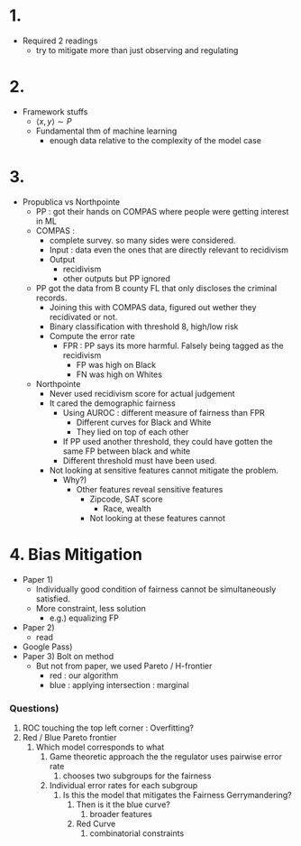 # 1.
- Required 2 readings
  - try to mitigate more than just observing and regulating


# 2.
- Framework stuffs
  - $`\langle x, y\rangle\sim P`$
  - Fundamental thm of machine learning
    - enough data relative to the complexity of the model case


# 3.
- Propublica vs Northpointe
  - PP : got their hands on COMPAS where people were getting interest in ML
  - COMPAS : 
    - complete survey. so many sides were considered.
    - Input : data even the ones that are directly relevant to recidivism
    - Output
      - recidivism
      - other outputs but PP ignored
  - PP got the data from B county FL that only discloses the criminal records.
    - Joining this with COMPAS data, figured out wether they recidivated or not.
    - Binary classification with threshold 8, high/low risk
    - Compute the error rate
      - FPR : PP says its more harmful. Falsely being tagged as the recidivism
        - FP was high on Black
        - FN was high on Whites
  - Northpointe
    - Never used recidivism score for actual judgement
    - It cared the demographic fairness
      - Using AUROC : different measure of fairness than FPR
        - Different curves for Black and White
        - They lied on top of each other
      - If PP used another threshold, they could have gotten the same FP between black and white
      - Different threshold must have been used.
    - Not looking at sensitive features cannot mitigate the problem.
      - Why?)
        - Other features reveal sensitive features
          - Zipcode, SAT score
            - Race, wealth
          - Not looking at these features cannot 

# 4. Bias Mitigation
- Paper 1)
  - Individually good condition of fairness cannot be simultaneously satisfied.
  - More constraint, less solution
    - e.g.) equalizing FP
- Paper 2)
  - read
- Google Pass)
- Paper 3) Bolt on method
  - But not from paper, we used Pareto / H-frontier
    - red : our algorithm
    - blue : applying intersection : marginal


### Questions)
1. ROC touching the top left corner : Overfitting?
2. Red / Blue Pareto frontier
   1. Which model corresponds to what
      1. Game theoretic approach the the regulator uses pairwise error rate 
         1. chooses two subgroups for the fairness
      2. Individual error rates for each subgroup
         1. Is this the model that mitigates the Fairness Gerrymandering?
            1. Then is it the blue curve?
               1. broader features
            2. Red Curve
               1. combinatorial constraints